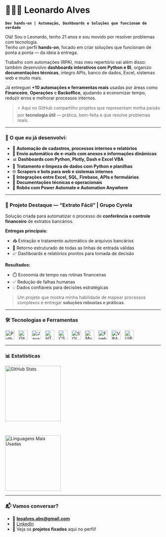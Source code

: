# 👨🏻‍💻 Leonardo Alves

**`Dev hands-on | Automação, Dashboards e Soluções que funcionam de verdade`**

Olá! Sou o Leonardo, tenho 21 anos e sou movido por resolver problemas com tecnologia.  
Tenho um perfil **hands-on**, focado em criar soluções que funcionam de ponta a ponta — da ideia à entrega.

Trabalho com automações (RPA), mas meu repertório vai além disso: também desenvolvo **dashboards interativos com Python e BI**, organizo **documentações técnicas**, integro APIs, banco de dados, Excel, sistemas web e muito mais.

Já entreguei **+10 automações e ferramentas reais** usadas por áreas como **Financeiro**, **Operações** e **Backoffice**, ajudando a economizar tempo, reduzir erros e melhorar processos internos.

> ⚡ Aqui no GitHub compartilho projetos que representam minha paixão por **tecnologia útil** — prática, bem-feita e que resolve problemas reais.

---

### 🚀 O que eu já desenvolvi:

- 🔁 **Automação de cadastros, processos internos e relatórios**
- 📩 **Envio automático de e-mails com anexos e informações dinâmicas**
- 📊 **Dashboards com Python, Plotly, Dash e Excel VBA**
- 🧼 **Tratamento e limpeza de dados com Python e planilhas**
- 🌐 **Scrapers e bots para web e sistemas internos**
- 🔗 **Integrações entre Excel, SQL, Firebase, APIs e formulários**
- 📄 **Documentações técnicas e operacionais**
- 🤖 **Robôs com Power Automate e Automation Anywhere**

---

### 🏢 Projeto Destaque — “Extrato Fácil” | Grupo Cyrela

Solução criada para automatizar o processo de **conferência e controle financeiro** de extratos bancários.

**Entregas principais:**
- 📥 Extração e tratamento automático de arquivos bancários  
- 📌 Retorno estruturado de todas as linhas de entrada válidas  
- 📈 Dashboards e relatórios prontos para tomada de decisão

**Resultados:**
- ⏱️ Economia de tempo nas rotinas financeiras
- ✅ Redução de falhas humanas
- 💡 Dados confiáveis para decisões estratégicas

> Um projeto que mostra minha habilidade de mapear processos complexos e entregar **soluções robustas e práticas**.

---

### 🛠️ Tecnologias e Ferramentas

<img align="left" alt="Python" title="Python" width="30px" style="padding-right: 10px;" src="https://cdn.jsdelivr.net/gh/devicons/devicon/icons/python/python-original.svg" />
<img align="left" alt="Git" title="Git" width="30px" style="padding-right: 10px;" src="https://cdn.jsdelivr.net/gh/devicons/devicon/icons/git/git-original.svg" />
<img align="left" alt="Java" title="Java" width="30px" style="padding-right: 10px;" src="https://cdn.jsdelivr.net/gh/devicons/devicon/icons/java/java-original.svg" />
<img align="left" alt="HTML" title="HTML" width="30px" style="padding-right: 10px;" src="https://cdn.jsdelivr.net/gh/devicons/devicon/icons/html5/html5-original.svg" />
<img align="left" alt="CSS" title="CSS" width="30px" style="padding-right: 10px;" src="https://cdn.jsdelivr.net/gh/devicons/devicon/icons/css3/css3-original.svg" />
<img align="left" alt="SQL" title="SQL" width="30px" style="padding-right: 10px;" src="https://img.icons8.com/ios-filled/50/4a90e2/sql.png" />
<img align="left" alt="MySQL" title="MySQL" width="30px" style="padding-right: 10px;" src="https://cdn.jsdelivr.net/gh/devicons/devicon/icons/mysql/mysql-original.svg" />
<img align="left" alt="Firebase" title="Firebase" width="30px" style="padding-right: 10px;" src="https://img.icons8.com/color/48/firebase.png" />
<img align="left" alt="VBA" title="VBA" width="30px" style="padding-right: 10px;" src="https://img.icons8.com/color/48/microsoft-excel-2019--v1.png" />
<img align="left" alt="UiPath" title="UiPath" width="30px" style="padding-right: 10px;" src="https://img.icons8.com/color/48/uipath.png" />

<br/><br/>

---

### 📊 Estatísticas

<img 
    alt="GitHub Stats" 
    height="180" 
    src="https://github-readme-stats.vercel.app/api?username=Leonardoabs&show_icons=true&theme=tokyonight&include_all_commits=true&locale=pt-br" 
/>

<br/>

<img 
    alt="Linguagens Mais Usadas" 
    height="180" 
    src="https://github-readme-stats.vercel.app/api/top-langs/?username=Leonardoabs&theme=tokyonight&layout=compact&custom_title=Tecnologias&langs_count=8" 
/>

---

### 📬 Vamos conversar?

- 📧 **leoalves.abs@gmail.com**  
- 💼 [LinkedIn](https://www.linkedin.com/in/leonardoabs/)  
- 📌 Veja os **projetos fixados** aqui no perfil!
